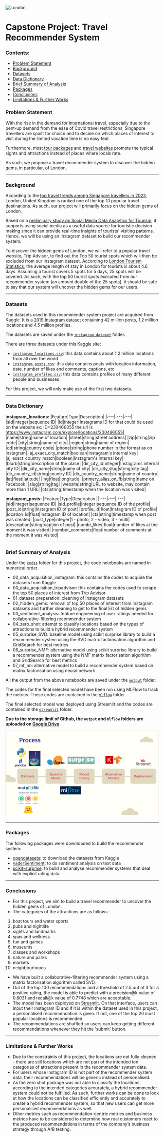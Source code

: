 ![London](https://ik.imgkit.net/3vlqs5axxjf/BTNE/uploadedImages/1_Sections/Traveler_Management/London%20Westminster.jpeg) 
# Capstone Project: Travel Recommender System

### Contents:
- [Problem Statement](#Problem-Statement)
- [Background](#Background) 
- [Datasets](#Datasets) 
- [Data Dictionary](#Data-Dictionary)
- [Brief Summary of Analysis](#Brief-Summary-of-Analysis)
- [Packages](#Packages)
- [Conclusions](#Conclusions)
- [Limitations & Further Works](#Limitations-&-Further-Works)

### Problem Statement
With the rise in the demand for international travel, especially due to the pent-up demand from the ease of Covid travel restrictions, Singapore travellers are spoilt for choice and to decide on which places of interest to visit during the limited vacation time is no easy feat. 

Furthermore, most [tour packages](https://www.chanbrothers.com/package-tours) and [travel websites](https://www.tripadvisor.com.sg/Attractions-g186338-Activities-oa0-London_England.html) promote the typical sights and attractions instead of places where locals rate.

As such, we propose a travel recommender system to discover the hidden gems, in particular, of London.

---

### Background

According to the [top travel trends among Singapore travellers in 2023](https://www.humanresourcesonline.net/top-travel-trends-among-singapore-travellers-in-2023), London, United Kingdom is ranked one of the top 10 popular travel destinations. As such, our project will primarily focus on the hidden gems of London.

Based on a [preliminary study on Social Media Data Analytics for Tourism](https://ceur-ws.org/Vol-1748/paper-12.pdf), it supports using social media as a useful data source for touristic decision making since it can provide real-time insights of tourists' visiting patterns. Hence, we will be using an Instagram dataset to build our recommender system.

To discover the hidden gems of London, we will refer to a popular travel website, Trip Advisor, to find out the Top 50 tourist spots which will then be excluded from our Instagram dataset. According to [London Tourism Statistics](https://gowithguide.com/blog/london-tourism-statistics-2023-all-you-need-to-know-5213), the average length of stay in London for tourists is about 4.6 days. Assuming a tourist covers 5 spots for 5 days, 25 spots will be covered. As such, with the top 50 tourist spots excluded from our recommender system (an amount double of the 25 spots), it should be safe to say that our system will uncover the hidden gems for our users.

---

### Datasets
The datasets used in this recommender system project are acquired from Kaggle. It is a [2019 Instagram dataset](https://www.kaggle.com/datasets/shmalex/instagram-dataset?select=instagram_posts.csv) containing 42 million posts, 1.2 million locations and 4.5 million profiles. 

The datasets are saved under the [`instagram-dataset`](./instagram-dataset/) folder.

There are three datasets under this Kaggle site:
* [`instagram_locations.csv`](./instagram-dataset/instagram_locations.csv): this data contains about 1.2 million locations from all over the world
* [`instagram_posts.csv`](./instagram-dataset/instagram_posts.csv): this data contains posts with location information, date, number of likes and comments, captions, etc
* [`instagram_profiles.csv`](./instagram-dataset/instagram_profiles.csv): this data contains profiles of many different people and businesses

For this project, we will only make use of the first two datasets.

---

### Data Dictionary

**instagram_locations:**
|Feature|Type|Description|
|:---|:---|:---| 
|sid|integer|sequence ID|
|id|integer|Instagrams ID for that could be used on the website ex: ID=230466055 the url is https://www.instagram.com/explore/locations/230466055|
|name|string|name of location|
|street|string|street address|
|zip|string|zip code|
|city|string|name of city|
|region|string|name of region|
|cd|string|country code|
|phone|string|phone number in the format as on Instagram|
|aj_exact_city_match|boolean|Instagram's internal key|
|aj_exact_country_match|boolean|Instagram's internal key|
|blurb|string|description of the place|
|dir_city_id|integer|Instagrams internal city ID|
|dir_city_name|string|name of city|
|dir_city_slug|string|city tag|
|dir_country_id|string|country ID|
|dir_country_name|string|name of country|
|lat|float|latitude|
|lng|float|longitude|
|primary_alias_on_fb|string|name on Facebook|
|slug|string|tag|
|website|string|URL to website, may contain more than 1 URL|
|cts|string|timestamp when the location was visited|

**instagram_posts:**
|Feature|Type|Description|
|:---|:---|:---| 
|sid|integer|sequence ID|
|sid_profile|integer|sequence ID of the profile|
|post_id|string|Instagram ID of post|
|profile_id|float|Instagram ID of profile|
|location_id|float|Instagram ID of location|
|cts|string|timestamp when post was created|
|post_type|integer|1 - photo, 2 - video, 3 - multi|
|description|string|caption of post|
|numbr_likes|float|number of likes at the moment it was visited|
|number_comments|float|number of comments at the moment it was visited|

---

### Brief Summary of Analysis
Under the [`codes`](./codes/) folder for this project, the code notebooks are named in numerical order.
- 00_data_acquisition_instagram: this contains the codes to acquire the datasets from Kaggle
- 00_data_acquisition_tripadvisor: this contains the codes used to scrape the top 50 places of interest from Trip Advisor
- 01_dataset_preparation: cleaning of Instagram datasets
- 02_hidden_gems: removal of top 50 places of interest from Instagram datasets and further cleaning to get to the final list of hidden gems
- 03_sentiment_analysis: feature engineering of user ratings needed for collaborative-filtering recommender system
- 04_zero_shot: attempt to classify locations based on the types of attractions to build a hybrid recommender system
- 05_surprise_SVD: baseline model using scikit surprise library to build a recommender system using the SVD matrix factorisation algorithm and GridSearch for best metrics
- 06_surprise_NMF: alternative model using scikit surprise library to build a recommender system using the NMF matrix factorisation algorithm and GridSearch for best metrics
- 07_mf_nn: alternative model to build a recommender system based on matrix factorisation using neural network 

All the output from the above notebooks are saved under the [`output`](./codes/output/) folder.

The codes for the final selected model have been run using MLFlow to track the metrics. These codes are contained in the [`mlflow`](./mlflow/) folder.

The final selected model was deployed using Streamlit and the codes are contained in the [`streamlit`](https://github.com/joanne-ho-xq/streamlit-apps) folder.

**Due to the storage limit of Github, the `output` and `mlflow` folders are uploaded on [Google Drive](https://drive.google.com/drive/folders/15NQDBwd2ifhzPg-Yp37XV69JGe_BbLrw?usp=share_link)**

![Process](./images/process.png)

---

### Packages
The following packages were downloaded to build the recommender system:
- [opendatasets](https://pypi.org/project/opendatasets/): to download the datasets from Kaggle
- [vaderSentiment](https://pypi.org/project/vaderSentiment/): to do sentiment analysis on text data
- [scikit-surprise](https://pypi.org/project/scikit-surprise/): to build and analyse recommender systems that deal with explicit rating data

---

### Conclusions
- For this project, we aim to build a travel recommender to uncover the hidden gems of London.
- The categories of the attractions are as follows:
1. boat tours and water sports
1. pubs and nightlife
1. sights and landmarks
1. spas and wellness
1. fun and games
1. museums
1. classes and workshops
1. nature and parks
1. markets
1. neighbourhoods
- We have built a collaborative-filtering recommender system using a matrix factorisation algorithm called SVD. 
- Out of the top 100 recommendations and a threshold of 2.5 out of 3 for a positive rating, the model is able to predict with a precision@k value of 0.8031 and recall@k value of 0.7748 which are acceptable.
- The model has been deployed on [Streamlit](https://london-recsys.streamlit.app/). On that interface, users can input their Instagram ID and if it is within the dataset used in this project, a personalised recommendation is given. If not, one of the top 20 most popular locations is recommended.
- The recommendations are shuffled so users can keep getting different recommendations whenever they hit the 'submit' button.

---

### Limitations & Further Works
- Due to the constraints of this project, the locations are not fully cleaned - there are still locations which are not part of the intended ten categories of attractions present in the recommender system data.
- For users whose Instagram ID is not part of the recommender system data, their recommendations will be generic instead of personalised.
- As the zero shot package was not able to classify the locations according to the intended categories accurately, a hybrid recommender system could not be fulfilled. As such, further works can be done to look at how the locations can be classified efficiently and accurately to create a hybrid recommender system, so that new users can get more personalised recommendations as well.
- Other metrics such as recommendation-centric metrics and business metrics have to be considered to determine how real customers react to the produced recommendations in terms of the company’s business strategy through A/B testing. 